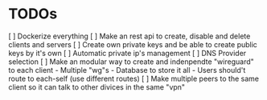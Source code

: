 # TODOs
[ ] Dockerize everything
[ ] Make an rest api to create, disable and delete clients and servers
[ ] Create own private keys and be able to create public keys by it's own
[ ] Automatic private ip's management
[ ] DNS Provider selection
[ ] Make an modular way to create and indenpendte "wireguard" to each client
    - Multiple "wg"s
    - Database to store it all
    - Users should't route to each-self (use different routes)
[ ] Make multiple peers to the same client so it can talk to other divices in the same "vpn"